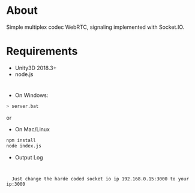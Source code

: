# About

  Simple multiplex codec WebRTC, signaling implemented with Socket.IO.

  
# Requirements

* Unity3D 2018.3+
* node.js

# 

* On Windows:

```sh
> server.bat
```
or

* On Mac/Linux

```sh
npm install
node index.js
```

* Output Log

```


  Just change the harde coded socket io ip 192.168.0.15:3000 to your ip:3000
